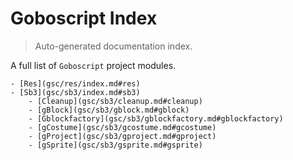 # Goboscript Index

> Auto-generated documentation index.

A full list of `Goboscript` project modules.

    - [Res](gsc/res/index.md#res)
    - [Sb3](gsc/sb3/index.md#sb3)
        - [Cleanup](gsc/sb3/cleanup.md#cleanup)
        - [gBlock](gsc/sb3/gblock.md#gblock)
        - [Gblockfactory](gsc/sb3/gblockfactory.md#gblockfactory)
        - [gCostume](gsc/sb3/gcostume.md#gcostume)
        - [gProject](gsc/sb3/gproject.md#gproject)
        - [gSprite](gsc/sb3/gsprite.md#gsprite)
